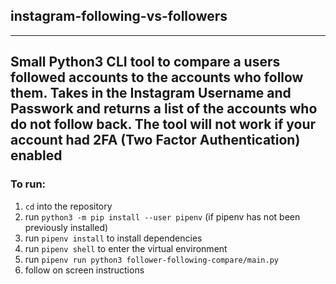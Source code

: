 ## instagram-following-vs-followers
---
Small Python3 CLI tool to compare a users followed accounts to the accounts who follow them. 
Takes in the Instagram Username and Passwork and returns a list of the accounts who do not follow back.
**The tool will not work if your account had 2FA (Two Factor Authentication) enabled**
---
### To run:
1. `cd` into the repository
2. run `python3 -m pip install --user pipenv` (if pipenv has not been previously installed)
3. run `pipenv install` to install dependencies
4. run `pipenv shell` to enter the virtual environment
5. run `pipenv run python3 follower-following-compare/main.py`
6. follow on screen instructions
